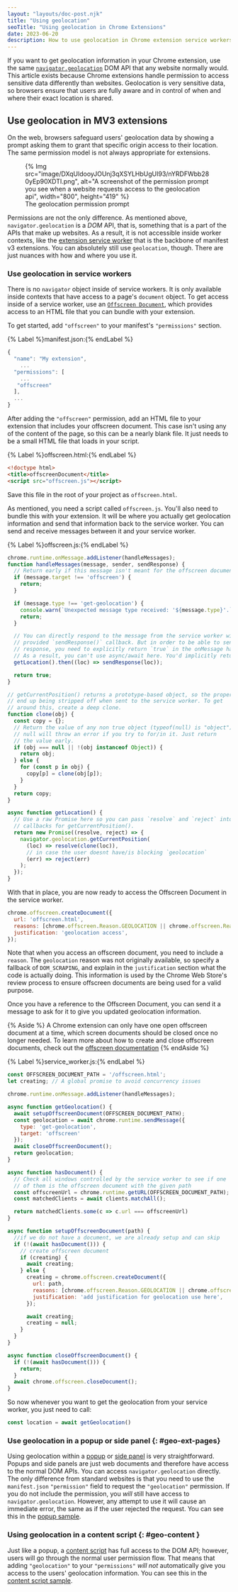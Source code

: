 ```yaml
---
layout: "layouts/doc-post.njk"
title: "Using geolocation"
seoTitle: "Using geolocation in Chrome Extensions"
date: 2023-06-20
description: How to use geolocation in Chrome extension service workers, popups, side panels, or content scripts.
---
```


If you want to get geolocation information in your Chrome extension, use the same [`navigator.geolocation`][geolocation] DOM API that any website normally would. This article exists because Chrome extensions handle permission to access sensitive data differently than websites. Geolocation is very sensitive data, so browsers ensure that users are fully aware and in control of when and where their exact location is shared.

## Use geolocation in MV3 extensions

On the web, browsers safeguard users' geolocation data by showing a prompt asking them to grant that specific origin access to their location. The same permission model is not always appropriate for extensions.


<figure>
  {% Img src="image/DXqUldooyJOUnj3qXSYLHbUgUI93/nYRDFWbb280yEp90XDTI.png", alt="A screenshot of the permission prompt you see when a website requests access to the geolocation api", width="800", height="419" %}
  <figcaption>The geolocation permission prompt</figcaption>
</figure>

Permissions are not the only difference. As mentioned above, `navigator.geolocation` is a _DOM_ API, that is, something that is a part of the APIs that make up websites. As a result, it is not accessible inside worker contexts, like the [extension service worker][sw] that is the backbone of manifest v3 extensions. You can absolutely still use `geolocation`, though. There are just nuances with how and where you use it.


### Use geolocation in service workers

There is no `navigator` object inside of service workers. It is only available inside contexts that have access to a page's `document` object. To get access inside of a service worker, use an [`Offscreen Document`][offscreen], which provides access to an HTML file that you can bundle with your extension.

To get started, add `"offscreen"` to your manifest's `"permissions"` section.

{% Label %}manifest.json:{% endLabel %}

```js
{
  "name": "My extension",
    ...
  "permissions": [
    ...
   "offscreen"
  ],
  ...
}
```

After adding the `"offscreen"` permission, add an HTML file to your extension that includes your offscreen document. This case isn't using any of the content of the page, so this can be a nearly blank file. It just needs to be a small HTML file that loads in your script.

{% Label %}offscreen.html:{% endLabel %}

```html
<!doctype html>
<title>offscreenDocument</title>
<script src="offscreen.js"></script>
```

Save this file in the root of your project as `offscreen.html`.

As mentioned, you need a script called `offscreen.js`. You'll also need to bundle this with your extension. It will be where you actually get geolocation information and send that information back to the service worker. You can send and receive messages between it and your service worker.

{% Label %}offscreen.js:{% endLabel %}

```js
chrome.runtime.onMessage.addListener(handleMessages);
function handleMessages(message, sender, sendResponse) {
  // Return early if this message isn't meant for the offscreen document.
  if (message.target !== 'offscreen') {
    return;
  }

  if (message.type !== 'get-geolocation') {
    console.warn(`Unexpected message type received: '${message.type}'.`);
    return;
  }

  // You can directly respond to the message from the service worker with the
  // provided `sendResponse()` callback. But in order to be able to send an async
  // response, you need to explicitly return `true` in the onMessage handler
  // As a result, you can't use async/await here. You'd implicitly return a Promise.
  getLocation().then((loc) => sendResponse(loc));

  return true;
}

// getCurrentPosition() returns a prototype-based object, so the properties
// end up being stripped off when sent to the service worker. To get
// around this, create a deep clone.
function clone(obj) {
  const copy = {};
  // Return the value of any non true object (typeof(null) is "object") directly.
  // null will throw an error if you try to for/in it. Just return
  // the value early.
  if (obj === null || !(obj instanceof Object)) {
    return obj;
  } else {
    for (const p in obj) {
      copy[p] = clone(obj[p]);
    }
  }
  return copy;
}

async function getLocation() {
  // Use a raw Promise here so you can pass `resolve` and `reject` into the
  // callbacks for getCurrentPosition().
  return new Promise((resolve, reject) => {
    navigator.geolocation.getCurrentPosition(
      (loc) => resolve(clone(loc)),
      // in case the user doesnt have/is blocking `geolocation`
      (err) => reject(err)
    );
  });
}
```

With that in place, you are now ready to access the Offscreen Document in the service worker.

```js
chrome.offscreen.createDocument({
  url: 'offscreen.html',
  reasons: [chrome.offscreen.Reason.GEOLOCATION || chrome.offscreen.Reason.DOM_SCRAPING],
  justification: 'geolocation access',
});
```

Note that when you access an offscreen document, you need to include a `reason`. The `geolocation` reason was not originally available, so specify a fallback of `DOM_SCRAPING`, and explain in the `justification` section what the code is actually doing. This information is used by the Chrome Web Store's review process to ensure offscreen documents are being used for a valid purpose.

Once you have a reference to the Offscreen Document, you can send it a message to ask for it to give you updated geolocation information.


{% Aside %}
A Chrome extension can only have one open offscreen document at a time, which screen documents should be closed once no longer needed. To learn more about how to create and close offscreen documents, check out the [offscreen documentation][offscreen]
{% endAside %}

{% Label %}service_worker.js:{% endLabel %}

```js
const OFFSCREEN_DOCUMENT_PATH = '/offscreen.html';
let creating; // A global promise to avoid concurrency issues

chrome.runtime.onMessage.addListener(handleMessages);

async function getGeolocation() {
  await setupOffscreenDocument(OFFSCREEN_DOCUMENT_PATH);
  const geolocation = await chrome.runtime.sendMessage({
    type: 'get-geolocation',
    target: 'offscreen'
  });
  await closeOffscreenDocument();
  return geolocation;
}

async function hasDocument() {
  // Check all windows controlled by the service worker to see if one
  // of them is the offscreen document with the given path
  const offscreenUrl = chrome.runtime.getURL(OFFSCREEN_DOCUMENT_PATH);
  const matchedClients = await clients.matchAll();

  return matchedClients.some(c => c.url === offscreenUrl)
}

async function setupOffscreenDocument(path) {
  //if we do not have a document, we are already setup and can skip
  if (!(await hasDocument())) {
    // create offscreen document
    if (creating) {
      await creating;
    } else {
      creating = chrome.offscreen.createDocument({
        url: path,
        reasons: [chrome.offscreen.Reason.GEOLOCATION || chrome.offscreen.Reason.DOM_SCRAPING],
        justification: 'add justification for geolocation use here',
      });

      await creating;
      creating = null;
    }
  }
}

async function closeOffscreenDocument() {
  if (!(await hasDocument())) {
    return;
  }
  await chrome.offscreen.closeDocument();
}
```

So now whenever you want to get the geolocation from your service worker, you just need to call:

```js
const location = await getGeolocation()
```

### Use geolocation in a popup or side panel {: #geo-ext-pages}

Using geolocation within a [popup][popup] or [side panel][sidepanel] is very straightforward. Popups and side panels are just web documents and therefore have access to the normal DOM APIs. You can access `navigator.geolocation` directly. The only difference from standard websites is that you need to use the `manifest.json` `"permission"` field to request the `"geolocation"` permission. If you do not include the permission, you _will_ still have access to `navigator.geolocation`. However, any attempt to use it will cause an immediate error, the same as if the user rejected the request. You can see this in the [popup sample][popup-sample].

### Using geolocation in a content script {: #geo-content }

Just like a popup, a [content script][content] has full access to the DOM API; however, users will go through the normal user permission flow. That means that adding `"geolocation"` to your `"permissions"` _will not_ automatically give you access to the users' geolocation information. You can see this in the [content script sample][contentscript-sample].

[content]: docs/extensions/mv3/content_scripts/
[contentscript-sample]: https://github.com/GoogleChrome/chrome-extensions-samples/tree/main/functional-samples/cookbook.geolocation-contentscript
[crbug]: https://bugs.chromium.org/p/chromium/issues/list?q=component%3APlatform%3EExtensions%20geolocation
[geolocation]: https://developer.mozilla.org/docs/Web/API/Navigator/geolocation
[manifest]: docs/extensions/mv3/manifest/
[offscreen]: docs/extensions/reference/offscreen/
[popup-sample]: https://github.com/GoogleChrome/chrome-extensions-samples/tree/main/functional-samples/cookbook.geolocation-popup
[popup]: docs/extensions/reference/action/#popup
[sidepanel]: docs/extensions/reference/sidePanel/
[sw]: docs/extensions/mv3/service_workers/
